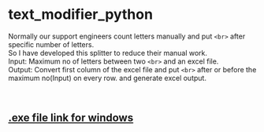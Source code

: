 # text_modifier_python


Normally our support engineers count letters manually and put `<br>` after specific number of letters. <br>
So I have developed this splitter to reduce their manual work.<br>
Input: Maximum no of letters between two `<br>` and an excel file.<br>
Output: Convert first column of the excel file and put `<br>` after or before the maximum no(Input) on every row. and generate excel output. 

<br>

<h2>
<a href="https://github.com/CSEKU160212/text_modifier_python/raw/main/V3/dist/SentenceFormatter_Excel_File_v3.exe">.exe file link for windows</a>
</h2>

